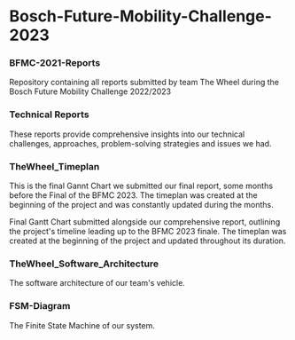# Bosch-Future-Mobility-Challenge-2023

### BFMC-2021-Reports
Repository containing all reports submitted by team The Wheel during the Bosch Future Mobility Challenge 2022/2023

### Technical Reports
These reports provide comprehensive insights into our technical challenges, approaches, problem-solving strategies and issues we had.

### TheWheel_Timeplan
This is the final Gannt Chart we submitted our final report, some months before the Final of the BFMC 2023. 
The timeplan was created at the beginning of the project and was constantly updated during the months. 

Final Gantt Chart submitted alongside our comprehensive report, outlining the project's timeline leading up to the BFMC 2023 finale. 
The timeplan was created at the beginning of the project and updated throughout its duration.

### TheWheel_Software_Architecture
The software architecture of our team's vehicle.

### FSM-Diagram 
The Finite State Machine of our system.
